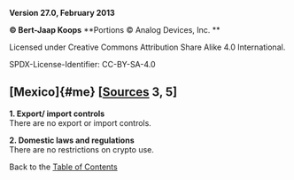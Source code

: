 **Version 27.0, February 2013**

**© Bert-Jaap Koops**
**Portions © Analog Devices, Inc. **  

Licensed under Creative Commons Attribution Share Alike 4.0 International.

SPDX-License-Identifier: CC-BY-SA-4.0

## [Mexico]{#me} \[[Sources](cls-srce.htm) 3, 5\]

**1. Export/ import controls**\
There are no export or import controls.

**2. Domestic laws and regulations**\
There are no restrictions on crypto use.

Back to the [Table of Contents](index.md)
